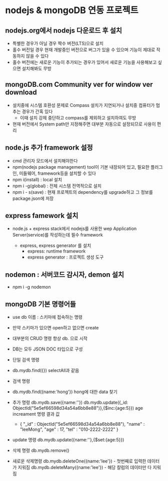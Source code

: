 # nodejs & mongoDB 연동 프로젝트

## nodejs.org에서 nodejs 다운로드 후 설치
* 특별한 경우가 아닐 경우 짝수 버전(LTS)으로 설치
* 홀수 버전일 경우 현재 개발중인 버전으로 버그가 있을 수 있으며
  기능이 제대로 작동하지 않을 수 있다
* 홀수 버전에는 새로운 기능이 추가되는 경우가 있어서 새로운 기능을 
  사용해보고 싶으면 설치해봐도 무방 

## mongoDB.com Community ver for window ver download

* 설치중에 시스템 호환성 문제로 Compass 설치가 지연되거나 설치중
  컴퓨터가 멈추는 경우가 간혹 있다 
  - 이때 설치 강제 중단하고 compass를 제외하고 설치하여도 무방 
* 현재 버전에서 System path만 지정해주면 대부분 자동으로 설정되므로
  사용이 편리 

## node.js 추가 framework 설정
* cmd 관리자 모드에서 설치해야한다
* npm(nodejs package management) tool이 기본 내장되어 있고, 필요한 플러그인,
  미들웨어, framework등을 설치할 수 있다 
* npm i(install) : local 설치 
* npm i -g(global) : 전체 시스템 전역적으로 설치
* npm i - s(save) : 현재 프로젝트의 dependency를 upgrade하고 그 정보를
					package.json에 저장 

## express famework 설치 
* node.js + express stack에서 nodejs를 사용한 wep Application  Server(service)를 
  작성하는데 필수 framework

  * express, express generator 를 설치
    - express: runtime framework
    - express generator : 프로젝트 생성 도구 

## nodemon : 서버코드 감시자, demon 설치
* npm i -g nodemon

## mongoDB 기본 명령어들
* use db 이름 : 스키마에 접속하는 명령
- 만약 스키마가 있으면 open하고 없으면 create
* 대부분의 CRUD 명령 항상 db. 으로 시작 
* DB는 모두 JSON DOC 타입으로 구성 

* 단일 검색 명령 
 - db.mydb.find({}) selectAll과 같음 
* 검색 명령
 - db.mydb.find({name:'hong'}) hong에 대한 data 찾기 


* 추가 명령
	db.mydb.save({name:''})
db.mydb.update({_id: ObjectId("5e5ef66598d34a54a6bb8e88")},{$inc:{age:5}})
 age increament 명령
  결과 값	
  - { "_id" : ObjectId("5e5ef66598d34a54a6bb8e88"), "name" : "leeMong", "age" : 17, "tel" : "010-2222-2222" }

* update 명령
 db.mydb.update({name:''},{$set:{age:5}})
* 삭제 명령
db.mydb.remove()

* 새로운 삭제명령
 db.mydb.deleteOne({name:'lee'}) - 첫번째로 입력한 데이터가 지워짐 
 db.mydb.deleteMany({name:'lee'}) - 해당 칼럼의 데이터만 다 지워짐 